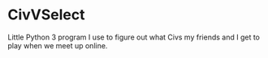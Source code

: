 # CivVSelect
Little Python 3 program I use to figure out what Civs my friends and I get to play when we meet up online.
